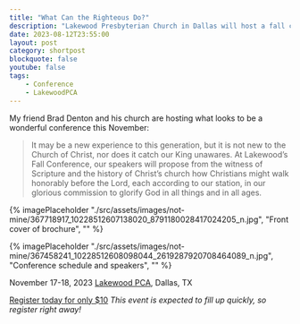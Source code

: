 ```yaml
---
title: "What Can the Righteous Do?"
description: "Lakewood Presbyterian Church in Dallas will host a fall conference 'What Can the Righteous Do?' in November with Dr. Joel Beeke and Dr. Joseph Pipa among other speakers."
date: 2023-08-12T23:55:00
layout: post
category: shortpost
blockquote: false
youtube: false
tags:
    - Conference
    - LakewoodPCA
---
```


My friend Brad Denton and his church are hosting what looks to be a wonderful conference this November:

>It may be a new experience to this generation, but it is not new to the Church of Christ, nor does it catch our King unawares. At Lakewood’s Fall Conference, our speakers will propose from the witness of Scripture and the history of Christ’s church how Christians might walk honorably before the Lord, each according to our station, in our glorious commission to glorify God in all things and in all ages.

{% imagePlaceholder "./src/assets/images/not-mine/367718917_10228512607138020_8791180028417024205_n.jpg", "Front cover of brochure", "" %}

{% imagePlaceholder "./src/assets/images/not-mine/367458241_10228512608098044_2619287920708464089_n.jpg", "Conference schedule and speakers", "" %}

November 17-18, 2023
[Lakewood PCA](https://www.lakewoodpres.com/church-home), Dallas, TX

[Register today for only $10](https://www.eventbrite.com/e/lakewood-presbyterian-church-fall-conference-what-can-the-righteous-do-tickets-673339495557) _This event is expected to fill up quickly, so register right away!_